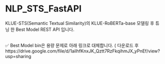 # NLP_STS_FastAPI
KLUE-STS(Semantic Textual Similarity)의 KLUE-RoBERTa-base 모델링 후 튜닝 한 Best Model REST API 입니다.

<br>
✅ Best Model bin은 용량 문제로 아래 링크로 대체합니다. ( 다운로드 후 
https://drive.google.com/file/d/1ailhfKnxJK_Qztt7RzFkqihmJX_yPnEf/view?usp=sharing
